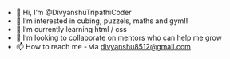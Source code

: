 - 👋 Hi, I’m @DivyanshuTripathiCoder
- 👀 I’m interested in cubing, puzzels, maths and gym!!
- 🌱 I’m currently learning html / css
- 💞️ I’m looking to collaborate on mentors who can help me grow 
- 📫 How to reach me - via divyanshu8512@gmail.com
